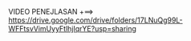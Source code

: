 VIDEO PENEJLASAN +==> https://drive.google.com/drive/folders/17LNuQg99L-WFFtsvVimUyyFtlhjIqrYE?usp=sharing
